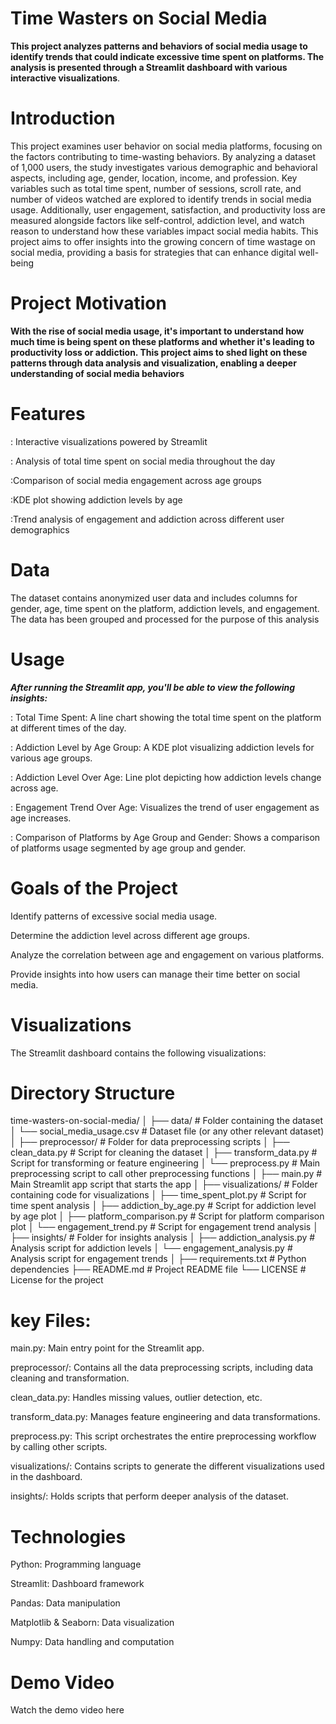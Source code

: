 # Time Wasters on Social Media
**This project analyzes patterns and behaviors of social media usage to identify trends that could indicate excessive time spent on platforms. The analysis is presented through a Streamlit dashboard with various interactive visualizations**.
# Introduction
This project examines user behavior on social media platforms, focusing on the factors contributing to time-wasting behaviors. By analyzing a dataset of 1,000 users, the study investigates various demographic and behavioral aspects, including age, gender, location, income, and profession. Key variables such as total time spent, number of sessions, scroll rate, and number of videos watched are explored to identify trends in social media usage. Additionally, user engagement, satisfaction, and productivity loss are measured alongside factors like self-control, addiction level, and watch reason to understand how these variables impact social media habits. This project aims to offer insights into the growing concern of time wastage on social media, providing a basis for strategies that can enhance digital well-being

# Project Motivation
**With the rise of social media usage, it's important to understand how much time is being spent on these platforms and whether it's leading to productivity loss or addiction. This project aims to shed light on these patterns through data analysis and visualization, enabling a deeper understanding of social media behaviors**

# Features
: Interactive visualizations powered by Streamlit

: Analysis of total time spent on social media throughout the day

:Comparison of social media engagement across age groups

:KDE plot showing addiction levels by age

:Trend analysis of engagement and addiction across different user demographics

# Data
The dataset contains anonymized user data and includes columns for gender, age, time spent on the platform, addiction levels, and engagement. The data has been grouped and processed for the purpose of this analysis
# Usage
***After running the Streamlit app, you'll be able to view the following insights:***

: Total Time Spent: A line chart showing the total time spent on the platform at different times of the day.

: Addiction Level by Age Group: A KDE plot visualizing addiction levels for various age groups.

: Addiction Level Over Age: Line plot depicting how addiction levels change across age.

: Engagement Trend Over Age: Visualizes the trend of user engagement as age increases.

: Comparison of Platforms by Age Group and Gender: Shows a comparison of platforms usage segmented by age group and gender.
# Goals of the Project

Identify patterns of excessive social media usage.

Determine the addiction level across different age groups.

Analyze the correlation between age and engagement on various platforms.

Provide insights into how users can manage their time better on social media.

# Visualizations
The Streamlit dashboard contains the following visualizations:



# Directory Structure

time-wasters-on-social-media/
│
├── data/                        # Folder containing the dataset
│   └── social_media_usage.csv    # Dataset file (or any other relevant dataset)
│
├── preprocessor/                 # Folder for data preprocessing scripts
│   ├── clean_data.py             # Script for cleaning the dataset
│   ├── transform_data.py         # Script for transforming or feature engineering
│   └── preprocess.py             # Main preprocessing script to call other preprocessing functions
│
├── main.py                       # Main Streamlit app script that starts the app
│
├── visualizations/               # Folder containing code for visualizations
│   ├── time_spent_plot.py        # Script for time spent analysis
│   ├── addiction_by_age.py       # Script for addiction level by age plot
│   ├── platform_comparison.py    # Script for platform comparison plot
│   └── engagement_trend.py       # Script for engagement trend analysis
│
├── insights/                     # Folder for insights analysis
│   ├── addiction_analysis.py     # Analysis script for addiction levels
│   └── engagement_analysis.py    # Analysis script for engagement trends
│
├── requirements.txt              # Python dependencies
├── README.md                     # Project README file
└── LICENSE                       # License for the project

# key Files:
main.py: Main entry point for the Streamlit app.

preprocessor/: Contains all the data preprocessing scripts, including data cleaning and transformation.

clean_data.py: Handles missing values, outlier detection, etc.

transform_data.py: Manages feature engineering and data transformations.

preprocess.py: This script orchestrates the entire preprocessing workflow by calling other scripts.

visualizations/: Contains scripts to generate the different visualizations used in the dashboard.

insights/: Holds scripts that perform deeper analysis of the dataset.

# Technologies

Python: Programming language

Streamlit: Dashboard framework

Pandas: Data manipulation

Matplotlib & Seaborn: Data visualization

Numpy: Data handling and computation

# Demo Video
Watch the demo video here 







